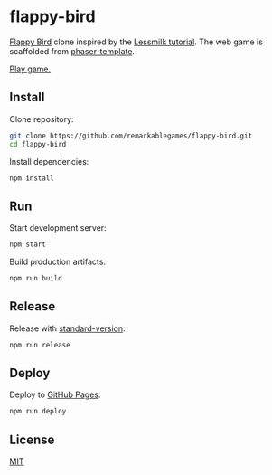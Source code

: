 # flappy-bird

[Flappy Bird](https://wikipedia.org/wiki/Flappy_Bird) clone inspired by the [Lessmilk tutorial](http://www.lessmilk.com/tutorial/flappy-bird-phaser-1). The web game is scaffolded from [phaser-template](https://github.com/remarkablegames/phaser-template).

[Play game.](https://remarkablegames.org/flappy-bird/)

## Install

Clone repository:

```sh
git clone https://github.com/remarkablegames/flappy-bird.git
cd flappy-bird
```

Install dependencies:

```sh
npm install
```

## Run

Start development server:

```sh
npm start
```

Build production artifacts:

```sh
npm run build
```

## Release

Release with [standard-version](https://github.com/conventional-changelog/standard-version):

```sh
npm run release
```

## Deploy

Deploy to [GitHub Pages](https://pages.github.com):

```sh
npm run deploy
```

## License

[MIT](LICENSE)
